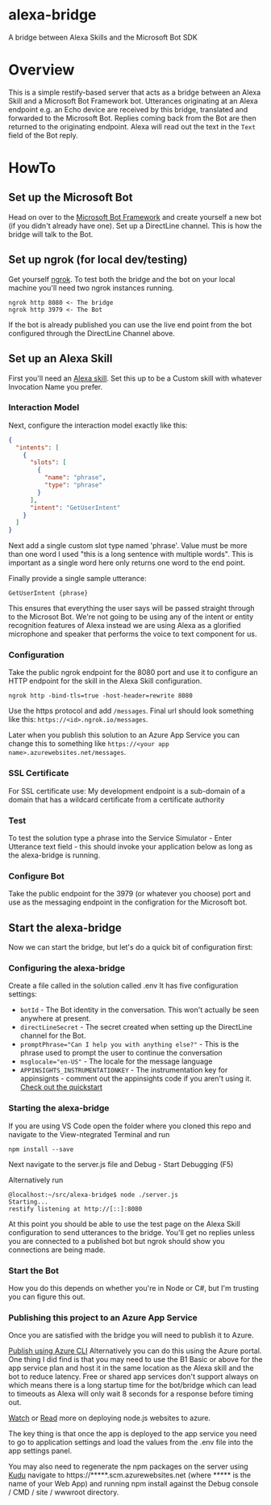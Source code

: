 # alexa-bridge

A bridge between Alexa Skills and the Microsoft Bot SDK

# Overview

This is a simple restify-based server that acts as a bridge between an Alexa Skill and a Microsoft Bot Framework bot. Utterances originating at an Alexa endpoint e.g. an Echo device are received by this bridge, translated and forwarded to the Microsoft Bot. Replies coming back from the Bot are then returned to the originating endpoint. Alexa will read out the text in the `Text` field of the Bot reply.

# HowTo

## Set up the Microsoft Bot

Head on over to the [Microsoft Bot Framework](https://dev.botframework.com/) and create yourself a new bot (if you didn't already have one). Set up a DirectLine channel. This is how the bridge will talk to the Bot.

## Set up ngrok (for local dev/testing)

Get yourself [ngrok](https://ngrok.com). To test both the bridge and the bot on your local machine you'll need two ngrok instances running.

```
ngrok http 8080 <- The bridge
ngrok http 3979 <- The Bot
```
If the bot is already published you can use the live end point from the bot configured through the DirectLine Channel above.

## Set up an Alexa Skill

First you'll need an [Alexa skill](https://developer.amazon.com). Set this up to be a Custom skill with whatever Invocation Name you prefer. 

### Interaction Model
Next, configure the interaction model exactly like this:
```json
{
  "intents": [
    {
      "slots": [
        {
          "name": "phrase",
          "type": "phrase"
        }
      ],
      "intent": "GetUserIntent"
    }
  ]
}
```

Next add a single custom slot type named 'phrase'. Value must be more than one word I used "this is a long sentence with multiple words". This is important as a single word here only returns one word to the end point.

Finally provide a single sample utterance:

```
GetUserIntent {phrase}
```

This ensures that everything the user says will be passed straight through to the Microsot Bot. We're not going to be using any of the intent or entity recognition features of Alexa instead we are using Alexa as a glorified microphone and speaker that performs the voice to text component for us.

### Configuration

Take the public ngrok endpoint for the 8080 port and use it to configure an HTTP endpoint for the skill in the Alexa Skill configuration.

```
ngrok http -bind-tls=true -host-header=rewrite 8080
```

Use the https protocol and add `/messages`. Final url should look something like this: `https://<id>.ngrok.io/messages`.

Later when you publish this solution to an Azure App Service you can change this to something like
`https://<your app name>.azurewebsites.net/messages`.

### SSL Certificate

For SSL certificate use:
My development endpoint is a sub-domain of a domain that has a wildcard certificate from a certificate authority 

### Test

To test the solution type a phrase into the Service Simulator - Enter Utterance text field - this should invoke your application below as long as the alexa-bridge is running.

### Configure Bot

Take the public endpoint for the 3979 (or whatever you choose) port and use as the messaging endpoint in the configration for the Microsoft bot.

## Start the alexa-bridge

Now we can start the bridge, but let's do a quick bit of configuration first:

### Configuring the alexa-bridge

Create a file called in the solution called .env
It has five configuration settings:

* `botId` - The Bot identity in the conversation. This won't actually be seen anywhere at present.
* `directLineSecret` - The secret created when setting up the DirectLine channel for the Bot.
* `promptPhrase="Can I help you with anything else?"` - This is the phrase used to prompt the user to continue the conversation
* `msglocale="en-US"` - The locale for the message language
* `APPINSIGHTS_INSTRUMENTATIONKEY` - The instrumentation key for appinsignts - comment out the appinsights code if you aren't using it. [Check out the quickstart](https://docs.microsoft.com/en-us/azure/application-insights/app-insights-nodejs-quick-start)

### Starting the alexa-bridge

If you are using VS Code open the folder where you cloned this repo and navigate to the View-ntegrated Terminal and run 
```
npm install --save
```
Next navigate to the server.js file and Debug - Start Debugging (F5)

Alternatively run

```
@localhost:~/src/alexa-bridge$ node ./server.js
Starting...
restify listening at http://[::]:8080
```
At this point you should be able to use the test page on the Alexa Skill configuration to send utterances to the bridge. You'll get no replies unless you are connected to a published bot but ngrok should show you connections are being made.

### Start the Bot

How you do this depends on whether you're in Node or C#, but I'm trusting you can figure this out.

### Publishing this project to an Azure App Service

Once you are satisfied with the bridge you will need to publish it to Azure.

[Publish using Azure CLI](https://docs.microsoft.com/en-us/azure/app-service/app-service-web-get-started-nodejs)
Alternatively you can do this using the Azure portal. One thing I did find is that you may need to use the B1 Basic or above for the app service plan and host it in the same location as the Alexa skill and the bot to reduce latency. Free or shared app services don't support always on which means there is a long startup time for the bot/bridge which can lead to timeouts as Alexa will only wait 8 seconds for a response before timing out.

[Watch](https://azure.microsoft.com/en-us/resources/videos/create-a-nodejs-site-deploy-from-github/) or [Read](https://docs.microsoft.com/en-us/bot-framework/deploy-bot-github) more on deploying node.js websites to azure.

The key thing is that once the app is deployed to the app service you need to go to application settings and load the values from the .env file into the app settings panel.

You may also need to regenerate the npm packages on the server using [Kudu](https://github.com/projectkudu/kudu/) navigate to https://*****.scm.azurewebsites.net (where ***** is the name of your Web App) and running npm install against the Debug console / CMD / site / wwwroot directory. 